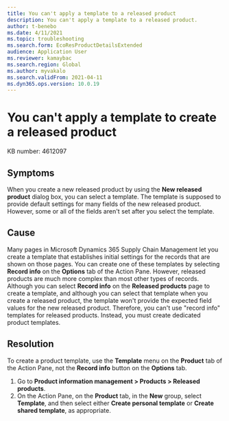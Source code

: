 ```yaml
---
title: You can't apply a template to a released product
description: You can't apply a template to a released product.
author: t-benebo
ms.date: 4/11/2021
ms.topic: troubleshooting
ms.search.form: EcoResProductDetailsExtended
audience: Application User
ms.reviewer: kamaybac
ms.search.region: Global
ms.author: myvakalo
ms.search.validFrom: 2021-04-11
ms.dyn365.ops.version: 10.0.19
---
```


# You can't apply a template to create a released product

KB number: 4612097

## Symptoms

When you create a new released product by using the **New released product** dialog box, you can select a template. The template is supposed to provide default settings for many fields of the new released product. However, some or all of the fields aren't set after you select the template.

## Cause

Many pages in Microsoft Dynamics 365 Supply Chain Management let you create a template that establishes initial settings for the records that are shown on those pages. You can create one of these templates by selecting **Record info** on the **Options** tab of the Action Pane. However, released products are much more complex than most other types of records. Although you can select **Record info** on the **Released products** page to create a template, and although you can select that template when you create a released product, the template won't provide the expected field values for the new released product. Therefore, you can't use "record info" templates for released products. Instead, you must create dedicated product templates.

## Resolution

To create a product template, use the **Template** menu on the **Product** tab of the Action Pane, not the **Record info** button on the **Options** tab.

1. Go to **Product information management \> Products \> Released products**.
1. On the Action Pane, on the **Product** tab, in the **New** group, select **Template**, and then select either **Create personal template** or **Create shared template**, as appropriate.
